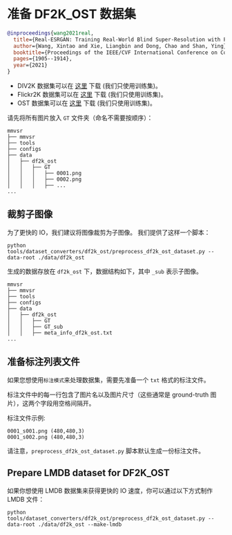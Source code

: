 # 准备 DF2K_OST 数据集

<!-- [DATASET] -->

```bibtex
@inproceedings{wang2021real,
  title={Real-ESRGAN: Training Real-World Blind Super-Resolution with Pure Synthetic Data},
  author={Wang, Xintao and Xie, Liangbin and Dong, Chao and Shan, Ying},
  booktitle={Proceedings of the IEEE/CVF International Conference on Computer Vision},
  pages={1905--1914},
  year={2021}
}
```

- DIV2K 数据集可以在 [这里](https://data.vision.ee.ethz.ch/cvl/DIV2K/) 下载 (我们只使用训练集)。
- Flickr2K 数据集可以在 [这里](https://cv.snu.ac.kr/research/EDSR/Flickr2K.tar) 下载 (我们只使用训练集)。
- OST 数据集可以在 [这里](https://openmmlab.oss-cn-hangzhou.aliyuncs.com/datasets/OST_dataset.zip) 下载 (我们只使用训练集)。

请先将所有图片放入 `GT` 文件夹（命名不需要按顺序）：

```text
mmvsr
├── mmvsr
├── tools
├── configs
├── data
│   ├── df2k_ost
│   │   ├── GT
│   │   │   ├── 0001.png
│   │   │   ├── 0002.png
│   │   │   ├── ...
...
```

## 裁剪子图像

为了更快的 IO，我们建议将图像裁剪为子图像。 我们提供了这样一个脚本：

```shell
python tools/dataset_converters/df2k_ost/preprocess_df2k_ost_dataset.py --data-root ./data/df2k_ost
```

生成的数据存放在 `df2k_ost` 下，数据结构如下，其中 `_sub` 表示子图像。

```text
mmvsr
├── mmvsr
├── tools
├── configs
├── data
│   ├── df2k_ost
│   │   ├── GT
│   │   ├── GT_sub
│   │   ├── meta_info_df2k_ost.txt
...
```

## 准备标注列表文件

如果您想使用`标注模式`来处理数据集，需要先准备一个 `txt` 格式的标注文件。

标注文件中的每一行包含了图片名以及图片尺寸（这些通常是 ground-truth 图片），这两个字段用空格间隔开。

标注文件示例:

```text
0001_s001.png (480,480,3)
0001_s002.png (480,480,3)
```

请注意，`preprocess_df2k_ost_dataset.py` 脚本默认生成一份标注文件。

## Prepare LMDB dataset for DF2K_OST

如果你想使用 LMDB 数据集来获得更快的 IO 速度，你可以通过以下方式制作 LMDB 文件：

```shell
python tools/dataset_converters/df2k_ost/preprocess_df2k_ost_dataset.py --data-root ./data/df2k_ost --make-lmdb
```
